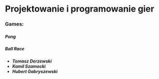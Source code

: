 # Projektowanie i programowanie gier
<h3>Games:<h3>
<h5>Pong<h5>
<h5>Ball Race<h5>

- Tomasz Derzewski
- Kamil Szamocki
- Hubert Gabryszewski

